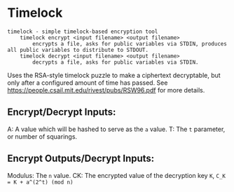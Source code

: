 # Timelock

    timelock - simple timelock-based encryption tool
        timelock encrypt <input filename> <output filename>
            encrypts a file, asks for public variables via STDIN, produces all public variables to distribute to STDOUT.
        timelock decrypt <input filename> <output filename>
            decrypts a file, asks for public variables via STDIN.

Uses the RSA-style timelock puzzle to make a ciphertext decryptable, but only after a configured amount of time has passed. See https://people.csail.mit.edu/rivest/pubs/RSW96.pdf for more details.

## Encrypt/Decrypt Inputs:

A: A value which will be hashed to serve as the `a` value.
T: The `t` parameter, or number of squarings.

## Encrypt Outputs/Decrypt Inputs:

Modulus: The `n` value.
CK: The encrypted value of the decryption key `K`, `C_K = K + a^(2^t) (mod n)`

